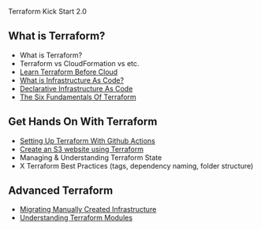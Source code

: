 Terraform Kick Start 2.0

## What is Terraform?

* What is Terraform?
* Terraform vs CloudFormation vs etc. 
* [Learn Terraform Before Cloud](https://www.thedevcoach.co.uk/learn-terraform-before-cloud-computing/)
* [What is Infrastructure As Code?](https://www.thedevcoach.co.uk/infrastructure-as-code/)
* [Declarative Infrastructure As Code](https://www.thedevcoach.co.uk/declarative-vs-imperative-infra/)
* [The Six Fundamentals Of Terraform](https://www.thedevcoach.co.uk/the-six-fundamentals-of-terraform/)

## Get Hands On With Terraform 

* [Setting Up Terraform With Github Actions](https://www.thedevcoach.co.uk/setup-terraform-aws-github-actions/)
* [Create an S3 website using Terraform](https://www.thedevcoach.co.uk/terraform-github-actions/)
* Managing & Understanding Terraform State
* X Terraform Best Practices (tags, dependency naming, folder structure)

## Advanced Terraform

* [Migrating Manually Created Infrastructure](https://www.thedevcoach.co.uk/refactor-existing-infrastructure-with-terraform/)
* [Understanding Terraform Modules](https://www.thedevcoach.co.uk/terraform-modules-tutorial/)

